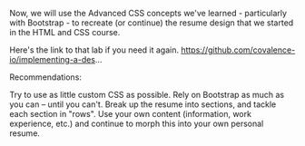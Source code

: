 Now, we will use the Advanced CSS concepts we've learned - particularly with Bootstrap - to recreate (or continue) the resume design that we started in the HTML and CSS course.

Here's the link to that lab if you need it again. https://github.com/covalence-io/implementing-a-des...

Recommendations:

Try to use as little custom CSS as possible. Rely on Bootstrap as much as you can – until you can't.
Break up the resume into sections, and tackle each section in "rows".
Use your own content (information, work experience, etc.) and continue to morph this into your own personal resume.